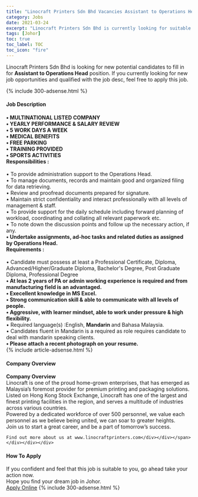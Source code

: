 ```yaml
---
title: "Linocraft Printers Sdn Bhd Vacancies Assistant to Operations Head" 
category: Jobs 
date: 2021-03-24 
excerpt: "Linocraft Printers Sdn Bhd is currently looking for suitable person to fill in the Assistant to Operations Head which based in Johor" 
tags: [Johor] 
toc: true 
toc_label: TOC 
toc_icon: "fire" 
--- 
```


<p>Linocraft Printers Sdn Bhd is looking for new potential candidates to fill in for <b>Assistant to Operations Head</b> position. If you currently looking for new job opportunities and qualified with the job desc, feel free to apply this job.
</p>{% include 300-adsense.html %} 
<div><div><h4>Job Description</h4></div><div><div><span><div><div><div><strong>&#8226; MULTINATIONAL LISTED COMPANY<br>&#8226; YEARLY PERFORMANCE &amp; SALARY REVIEW<br>&#8226; 5 WORK DAYS A WEEK<br>&#8226; MEDICAL BENEFITS</strong></div><div><strong>&#8226; FREE PARKING</strong><br><strong>&#8226; TRAINING PROVIDED</strong></div><div><strong>&#8226; SPORTS ACTIVITIES</strong></div><div><div><strong>Responsibilities :</strong></div><div><br>&#8226; To provide administration support to the Operations Head.<br>&#8226; To manage documents, records and maintain good and organized filing for data retrieving.<br>&#8226; Review and proofread documents prepared for signature.<br>&#8226; Maintain strict confidentiality and interact professionally with all levels of management &amp; staff.<br>&#8226; To provide support for the daily schedule including forward planning of workload, coordinating and collating all relevant paperwork etc.<br>&#8226; To note down the discussion points and follow up the necessary action, if any.<br><strong>&#8226; Undertake assignments, ad-hoc tasks and related duties as assigned by&#160;</strong><strong>Operations Head</strong><strong>.</strong></div><div><strong>Requirements :</strong></div><div><br>&#8226; Candidate must possess at least a Professional Certificate, Diploma, Advanced/Higher/Graduate Diploma, Bachelor's Degree, Post Graduate Diploma, Professional Degree</div><div><strong>&#8226; At leas 2 years of PA or admin working experience is required and from manufacturing field is an advantaged.</strong></div><div><strong>&#8226; Execellent knowledge in MS Excel.</strong></div><div><strong>&#8226; Strong communication skill &amp; able to communicate with all levels of people.</strong></div><div><strong>&#8226; Aggressive, with learner mindset, able to work under pressure &amp; high flexibility.</strong></div><div>&#8226; Required language(s) :English, <strong>Mandarin </strong>and Bahasa Malaysia.</div><div>&#8226; Candidates fluent in Mandarin is a required as role requires candidate to deal with mandarin speaking clients.</div><div><strong>&#8226; Please attach a recent photograph on your resume.</strong></div></div></div></div></span></div></div></div> 
{% include article-adsense.html %} 
<div><div><h4>Company Overview</h4></div><div><div><span><div><div>
<strong>Company Overview</strong></div>
<div>
<div>
		Linocraft is one of the proud home-grown enterprises, that has emerged as Malaysia&#8217;s foremost provider for premium printing and packaging solutions.</div>
<div>
		Listed on Hong Kong Stock Exchange, Linocraft has one of the largest and finest printing facilities in the region, and serves a multitude of industries across various countries.</div>
<div>
		Powered by a dedicated workforce of over 500 personnel, we value each personnel as we believe being united, we can soar to greater heights.</div>
<div>
		Join us to start a great career, and be a part of tomorrow&#8217;s success.</div>
	
	Find out more about us at www.linocraftprinters.com</div></div></span></div></div></div> 
#### How To Apply 
If you confident and feel that this job is suitable to you, go ahead take your action now. <br/> 
Hope you find your dream job in Johor. <br/> 
<a href="https://www.jobstreet.com.my/en/job/assistant-to-operations-head-4512153?jobId=jobstreet-my-job-4512153&" class="btn btn--info" target="_blank" rel="nofollow noopenner">Apply Online</a> 
{% include 300-adsense.html %} 